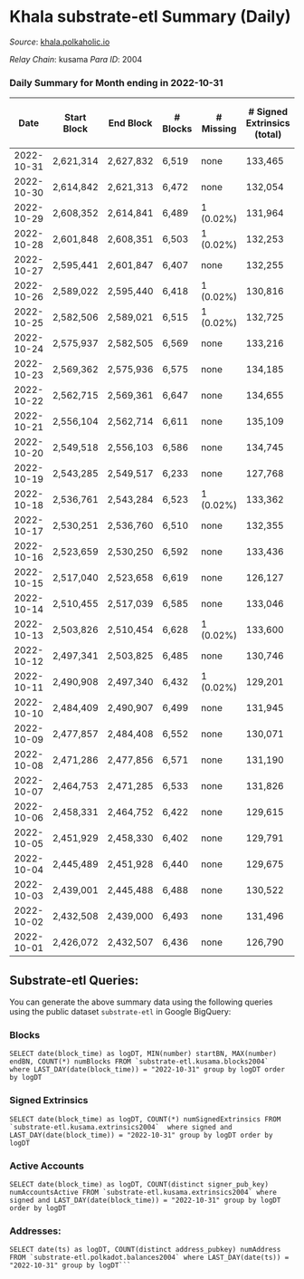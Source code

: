 # Khala substrate-etl Summary (Daily)

_Source_: [khala.polkaholic.io](https://khala.polkaholic.io)

*Relay Chain*: kusama
*Para ID*: 2004



### Daily Summary for Month ending in 2022-10-31


| Date | Start Block | End Block | # Blocks | # Missing | # Signed Extrinsics (total) | # Active Accounts | # Addresses with Balances | # Events | # Transfers | # XCM Transfers In | # XCM Transfers Out |
| ---- | ----------- | --------- | -------- | --------- | --------------------------- | ----------------- | ------------------------- | -------- | ----------- | ------------------ | ------------------- |
| 2022-10-31 | 2,621,314 | 2,627,832 | 6,519 | none  | 133,465 | 2,128 | 18,546 | 1,759,995 | 3,919 ($831,550.55) | 26 ($5,628.42) |   |
| 2022-10-30 | 2,614,842 | 2,621,313 | 6,472 | none  | 132,054 | 1,894 | 18,474 | 1,751,950 | 3,156 ($1,071,209.52) | 7 ($790.82) |   |
| 2022-10-29 | 2,608,352 | 2,614,841 | 6,489 | 1 (0.02%) | 131,964 | 1,900 |  | 1,756,734 | 3,468 ($1,242,648.60) | 14 ($2,447.12) |   |
| 2022-10-28 | 2,601,848 | 2,608,351 | 6,503 | 1 (0.02%) | 132,253 | 1,894 |  | 1,759,134 | 2,871 ($471,513.83) | 7 ($1,290.18) |   |
| 2022-10-27 | 2,595,441 | 2,601,847 | 6,407 | none  | 132,255 | 1,868 | 18,360 | 1,749,468 | 2,814 ($642,744.79) | 18 ($3,777.08) |   |
| 2022-10-26 | 2,589,022 | 2,595,440 | 6,418 | 1 (0.02%) | 130,816 | 1,869 | 18,340 | 1,741,126 | 3,017 ($402,192.82) | 23 ($2,210.70) |   |
| 2022-10-25 | 2,582,506 | 2,589,021 | 6,515 | 1 (0.02%) | 132,725 | 2,129 |  | 1,764,434 | 3,491 ($1,333,449.81) | 12 ($428.55) |   |
| 2022-10-24 | 2,575,937 | 2,582,505 | 6,569 | none  | 133,216 | 1,892 |  | 1,771,313 | 3,136 ($977,863.82) | 9 ($238.24) |   |
| 2022-10-23 | 2,569,362 | 2,575,936 | 6,575 | none  | 134,185 | 1,940 |  | 1,778,229 | 3,198 ($1,163,002.77) | 17 ($3,306.89) |   |
| 2022-10-22 | 2,562,715 | 2,569,361 | 6,647 | none  | 134,655 | 1,829 |  | 1,785,401 | 2,899 ($561,780.91) | 15 ($452.59) |   |
| 2022-10-21 | 2,556,104 | 2,562,714 | 6,611 | none  | 135,109 | 1,963 | 18,210 | 1,788,326 | 3,500 ($466,781.13) | 16 ($2,221.76) |   |
| 2022-10-20 | 2,549,518 | 2,556,103 | 6,586 | none  | 134,745 | 1,937 |  | 1,783,297 | 3,522 ($713,173.63) | 38 ($3,692.72) |   |
| 2022-10-19 | 2,543,285 | 2,549,517 | 6,233 | none  | 127,768 | 2,047 |  | 1,685,052 | 3,258 ($386,286.88) | 26 ($1,058.65) |   |
| 2022-10-18 | 2,536,761 | 2,543,284 | 6,523 | 1 (0.02%) | 133,362 | 2,080 |  | 1,761,677 | 3,926 ($1,595,026.31) | 41 ($6,271.28) |   |
| 2022-10-17 | 2,530,251 | 2,536,760 | 6,510 | none  | 132,355 | 2,043 | 18,064 | 1,756,315 | 3,927 ($1,062,704.07) | 80 ($11,388.01) |   |
| 2022-10-16 | 2,523,659 | 2,530,250 | 6,592 | none  | 133,436 | 2,110 | 18,012 | 1,766,460 | 4,117 ($1,636,809.58) | 67 ($6,515.74) |   |
| 2022-10-15 | 2,517,040 | 2,523,658 | 6,619 | none  | 126,127 | 2,562 |  | 1,680,223 | 5,805 ($4,286,542.11) | 107 ($56,187.85) |   |
| 2022-10-14 | 2,510,455 | 2,517,039 | 6,585 | none  | 133,046 | 2,026 |  | 1,756,287 | 4,088 ($1,844,115.27) | 96 ($16,873.05) |   |
| 2022-10-13 | 2,503,826 | 2,510,454 | 6,628 | 1 (0.02%) | 133,600 | 1,753 |  | 1,773,770 | 2,831 ($280,161.11) | 25 ($2,021.73) |   |
| 2022-10-12 | 2,497,341 | 2,503,825 | 6,485 | none  | 130,746 | 1,743 | 17,809 | 1,732,926 | 2,718 ($81,972.50) | 1 ($50.35) |   |
| 2022-10-11 | 2,490,908 | 2,497,340 | 6,432 | 1 (0.02%) | 129,201 | 1,740 | 17,802 | 1,714,251 | 2,505 ($201,904.86) | 6 ($609.41) |   |
| 2022-10-10 | 2,484,409 | 2,490,907 | 6,499 | none  | 131,945 | 1,800 | 17,793 | 1,739,893 | 2,780 ($165,333.06) | 5 ($163.13) |   |
| 2022-10-09 | 2,477,857 | 2,484,408 | 6,552 | none  | 130,071 | 1,777 | 17,782 | 1,719,399 | 2,652 ($136,301.27) | 10 ($266.96) |   |
| 2022-10-08 | 2,471,286 | 2,477,856 | 6,571 | none  | 131,190 | 1,669 | 17,764 | 1,745,772 | 2,390 ($163,623.32) | 10 ($386.82) |   |
| 2022-10-07 | 2,464,753 | 2,471,285 | 6,533 | none  | 131,826 | 1,710 | 17,749 | 1,747,739 | 2,410 ($369,040.54) | 16 ($724.97) |   |
| 2022-10-06 | 2,458,331 | 2,464,752 | 6,422 | none  | 129,615 | 1,721 | 17,737 | 1,719,462 | 2,433 ($98,214.31) | 10 ($308.20) |   |
| 2022-10-05 | 2,451,929 | 2,458,330 | 6,402 | none  | 129,791 | 1,710 | 17,731 | 1,721,599 | 2,388 ($144,228.44) | 8 ($122.58) |   |
| 2022-10-04 | 2,445,489 | 2,451,928 | 6,440 | none  | 129,675 | 1,719 | 17,724 | 1,720,023 | 2,554 ($132,056.11) | 8 ($575.96) |   |
| 2022-10-03 | 2,439,001 | 2,445,488 | 6,488 | none  | 130,522 | 1,720 |  | 1,734,278 | 2,648 ($91,803.41) | 17 ($620.61) |   |
| 2022-10-02 | 2,432,508 | 2,439,000 | 6,493 | none  | 131,496 | 1,677 |  | 1,743,958 | 2,313 ($120,981.10) | 10 ($553.64) |   |
| 2022-10-01 | 2,426,072 | 2,432,507 | 6,436 | none  | 126,790 | 1,731 |  | 1,684,757 | 2,346 ($98,769.81) | 2 ($220.31) |   |

## Substrate-etl Queries:
You can generate the above summary data using the following queries using the public dataset `substrate-etl` in Google BigQuery:


### Blocks
```
SELECT date(block_time) as logDT, MIN(number) startBN, MAX(number) endBN, COUNT(*) numBlocks FROM `substrate-etl.kusama.blocks2004`  where LAST_DAY(date(block_time)) = "2022-10-31" group by logDT order by logDT
```


### Signed Extrinsics
```
SELECT date(block_time) as logDT, COUNT(*) numSignedExtrinsics FROM `substrate-etl.kusama.extrinsics2004`  where signed and LAST_DAY(date(block_time)) = "2022-10-31" group by logDT order by logDT
```


### Active Accounts
```
SELECT date(block_time) as logDT, COUNT(distinct signer_pub_key) numAccountsActive FROM `substrate-etl.kusama.extrinsics2004` where signed and LAST_DAY(date(block_time)) = "2022-10-31" group by logDT order by logDT
```


### Addresses:
```
SELECT date(ts) as logDT, COUNT(distinct address_pubkey) numAddress FROM `substrate-etl.polkadot.balances2004` where LAST_DAY(date(ts)) = "2022-10-31" group by logDT```

